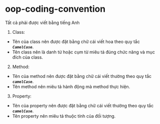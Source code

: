 # oop-coding-convention

Tất cả phải được viết bằng tiếng Anh

1. Class:
  - Tên của class nên được đặt bằng chữ cái viết hoa theo quy tắc ***`CamelCase`***.
  - Tên class nên là danh từ hoặc cụm từ miêu tả đúng chức năng và mục đích của class.
    
2. Method:
  - Tên của method nên được đặt bằng chữ cái viết thường theo quy tắc ***`camelCase`***.
  - Tên method nên miêu tả hành động mà method thực hiện.
    
3. Property:
  - Tên của property nên được đặt bằng chữ cái viết thường theo quy tắc ***`camelCase`***.
  - Tên property nên miêu tả thuộc tính của đối tượng.
